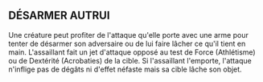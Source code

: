 ## DÉSARMER AUTRUI

Une créature peut profiter de l'attaque qu'elle porte avec une
arme pour tenter de désarmer son adversaire ou de lui faire
lâcher ce qu'il tient en main. L'assaillant fait un jet d'attaque
opposé au test de Force (Athlétisme) ou de Dextérité
(Acrobaties) de la cible. Si l'assaillant l'emporte, l'attaque
n'inflige pas de dégâts ni d'effet néfaste mais sa cible lâche
son objet.
